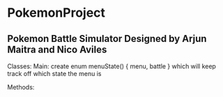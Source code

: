 # PokemonProject
 
## Pokemon Battle Simulator Designed by Arjun Maitra and Nico Aviles

Classes:
Main:
create enum menuState() { menu, battle } which will keep track off which state the menu is 

Methods:
